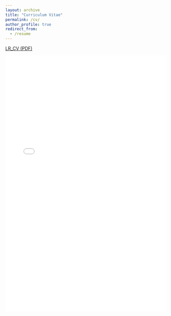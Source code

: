 ```yaml
---
layout: archive
title: "Curriculum Vitae"
permalink: /cv/
author_profile: true
redirect_from:
  - /resume
---
```


<a href="/files/LR_cv.pdf" download="LR_cv_oct2025.pdf"> LR_CV (PDF)</a> 

<iframe src="/files/LR_cv.pdf" width="100%" height="800px" style="border: none;">
</iframe>
